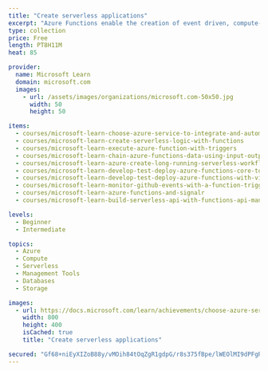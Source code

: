```yaml
---
title: "Create serverless applications"
excerpt: "Azure Functions enable the creation of event driven, compute-on-demand systems that can be triggered by various external events. Learn how to leverage functions to execute server-side logic and build serverless architectures."
type: collection
price: Free
length: PT8H11M
heat: 85

provider:
  name: Microsoft Learn
  domain: microsoft.com
  images:
    - url: /assets/images/organizations/microsoft.com-50x50.jpg
      width: 50
      height: 50

items:
  - courses/microsoft-learn-choose-azure-service-to-integrate-and-automate-business-processes
  - courses/microsoft-learn-create-serverless-logic-with-functions
  - courses/microsoft-learn-execute-azure-function-with-triggers
  - courses/microsoft-learn-chain-azure-functions-data-using-input-output-bindings
  - courses/microsoft-learn-azure-create-long-running-serverless-workflow-with-durable-functions
  - courses/microsoft-learn-develop-test-deploy-azure-functions-core-tools
  - courses/microsoft-learn-develop-test-deploy-azure-functions-with-visual-studio
  - courses/microsoft-learn-monitor-github-events-with-a-function-triggered-by-a-webhook
  - courses/microsoft-learn-azure-functions-and-signalr
  - courses/microsoft-learn-build-serverless-api-with-functions-api-management

levels:
  - Beginner
  - Intermediate

topics:
  - Azure
  - Compute
  - Serverless
  - Management Tools
  - Databases
  - Storage

images:
  - url: https://docs.microsoft.com/learn/achievements/choose-azure-service-to-integrate-and-automate-business-processes-social.png
    width: 800
    height: 400
    isCached: true
    title: "Create serverless applications"

secured: "Gf68+niEyXIZoB88y/vMOih84tOqZgR1gdpG/r8s375fBpe/lWEOlMI9dPFgReSdNHK8TY0RCvwLjZDLeNIgYuidGnlc/D3ry1DjzGIVtg8rIsn+Ahr3cxS2+3iY/iQe+5sg1rfKWE130oxRqRFR4rIcfUaZx3fGEQZ12ibkyiBA59ItoJdcssM3wc1yIMeYlDeB5oJfAVkHIZZgXJm3pYOLeLQilADICy9MYIAXDFU6uek8G8cB+/K9QLbjZEHDqA4a7KRb3IxN5EVqrUmlVtY76VMH6VClVKIkqjWP3QBiCs04pZxEIxgVQ4/4D6KwRaHxwdTbB8skyqzYPcg57g==;Ni4sZDAcqlajghtA144STw=="
---
```


